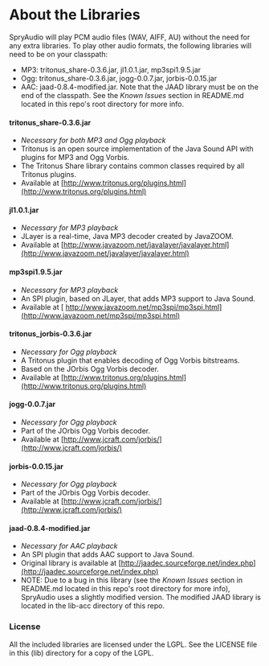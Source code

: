 # About the Libraries

SpryAudio will play PCM audio files (WAV, AIFF, AU) without the need for any
extra libraries. To play other audio formats, the following libraries will
need to be on your classpath:

* MP3: tritonus_share-0.3.6.jar, jl1.0.1.jar, mp3spi1.9.5.jar
* Ogg: tritonus_share-0.3.6.jar, jogg-0.0.7.jar, jorbis-0.0.15.jar
* AAC: jaad-0.8.4-modified.jar. Note that the JAAD library must be on the end 
  of the classpath. See the *Known Issues* section in README.md located in 
  this repo's root directory for more info.
        

#### tritonus_share-0.3.6.jar

* *Necessary for both MP3 and Ogg playback*
* Tritonus is an open source implementation of the Java Sound API with plugins
  for MP3 and Ogg Vorbis.
* The Tritonus Share library contains common classes required by all Tritonus
  plugins.
* Available at 
  [http://www.tritonus.org/plugins.html](http://www.tritonus.org/plugins.html)

#### jl1.0.1.jar

* *Necessary for MP3 playback*
* JLayer is a real-time, Java MP3 decoder created by JavaZOOM.
* Available at 
  [http://www.javazoom.net/javalayer/javalayer.html](http://www.javazoom.net/javalayer/javalayer.html)

#### mp3spi1.9.5.jar

* *Necessary for MP3 playback*
* An SPI plugin, based on JLayer, that adds MP3 support to Java Sound.
* Available at [
  http://www.javazoom.net/mp3spi/mp3spi.html](http://www.javazoom.net/mp3spi/mp3spi.html)

#### tritonus_jorbis-0.3.6.jar

* *Necessary for Ogg playback*
* A Tritonus plugin that enables decoding of Ogg Vorbis bitstreams.
* Based on the JOrbis Ogg Vorbis decoder.
* Available at
  [http://www.tritonus.org/plugins.html](http://www.tritonus.org/plugins.html)

#### jogg-0.0.7.jar

* *Necessary for Ogg playback*
* Part of the JOrbis Ogg Vorbis decoder.
* Available at 
  [http://www.jcraft.com/jorbis/](http://www.jcraft.com/jorbis/)

#### jorbis-0.0.15.jar

* *Necessary for Ogg playback*
* Part of the JOrbis Ogg Vorbis decoder.
* Available at 
  [http://www.jcraft.com/jorbis/](http://www.jcraft.com/jorbis/)

#### jaad-0.8.4-modified.jar

* *Necessary for AAC playback*
* An SPI plugin that adds AAC support to Java Sound.
* Original library is available at 
  [http://jaadec.sourceforge.net/index.php](http://jaadec.sourceforge.net/index.php)
* NOTE: Due to a bug in this library (see the *Known Issues* section in
  README.md located in this repo's root directory for more info), SpryAudio 
  uses a slightly modified version. The modified JAAD library is located in 
  the lib-acc directory of this repo.


### License

All the included libraries are licensed under the LGPL. See the LICENSE file
in this (lib) directory for a copy of the LGPL.






